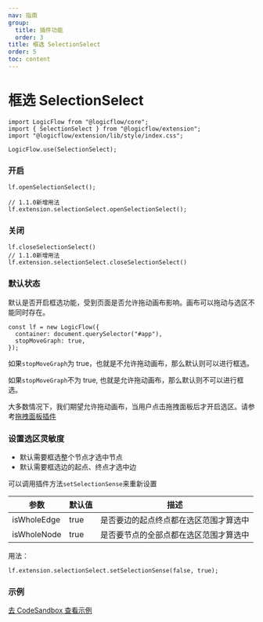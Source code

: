 ```yaml
---
nav: 指南
group:
  title: 插件功能
  order: 3
title: 框选 SelectionSelect
order: 5
toc: content
---
```


<style>
table td:first-of-type {
  word-break: normal;
}
</style>

# 框选 SelectionSelect

```tsx | purex | pure
import LogicFlow from "@logicflow/core";
import { SelectionSelect } from "@logicflow/extension";
import "@logicflow/extension/lib/style/index.css";

LogicFlow.use(SelectionSelect);
```

### 开启

```tsx | purex | pure
lf.openSelectionSelect();

// 1.1.0新增用法
lf.extension.selectionSelect.openSelectionSelect();
```

### 关闭

```tsx | purex | pure
lf.closeSelectionSelect()
// 1.1.0新增用法
lf.extension.selectionSelect.closeSelectionSelect()
```

<!-- <example href="/examples/#/extension/components/selection" :height="300" ></example> -->

### 默认状态

默认是否开启框选功能，受到页面是否允许拖动画布影响。画布可以拖动与选区不能同时存在。

```tsx | pure
const lf = new LogicFlow({
  container: document.querySelector("#app"),
  stopMoveGraph: true,
});
```

如果`stopMoveGraph`为 true，也就是不允许拖动画布，那么默认则可以进行框选。

如果`stopMoveGraph`不为 true, 也就是允许拖动画布，那么默认则不可以进行框选。

大多数情况下，我们期望允许拖动画布，当用户点击拖拽面板后才开启选区。请参考[拖拽面板插件](dnd-panel.zh.md)

### 设置选区灵敏度

- 默认需要框选整个节点才选中节点
- 默认需要框选边的起点、终点才选中边

可以调用插件方法`setSelectionSense`来重新设置

| 参数          | 默认值  | 描述                  |
|-------------|------|---------------------|
| isWholeEdge | true | 是否要边的起点终点都在选区范围才算选中 |
| isWholeNode | true | 是否要节点的全部点都在选区范围才算选中 |

用法：

```tsx | pure
lf.extension.selectionSelect.setSelectionSense(false, true);
```

### 示例

<a href="https://codesandbox.io/embed/trusting-archimedes-m0bn4r?fontsize=14&hidenavigation=1&theme=dark&view=preview" target="_blank"> 去 CodeSandbox 查看示例</a>
